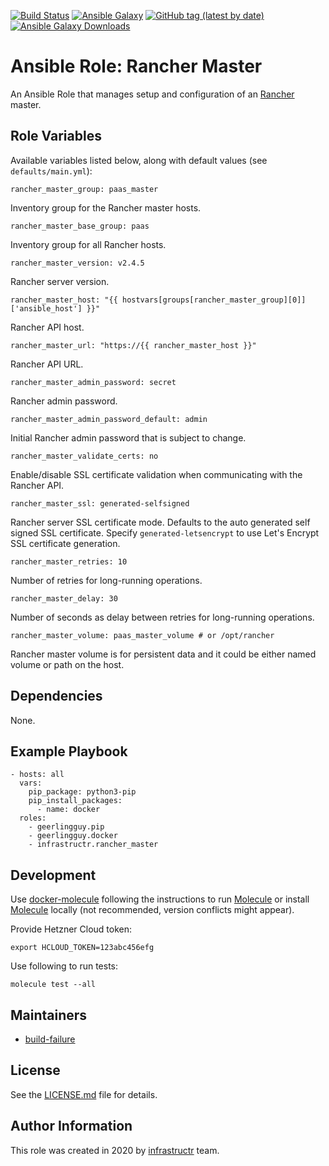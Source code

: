 [![Build Status](https://travis-ci.org/infrastructr/ansible-role-rancher-master.svg?branch=master)](https://travis-ci.org/infrastructr/ansible-role-rancher-master)
[![Ansible Galaxy](https://img.shields.io/badge/role-infrastructr.rancher_master-blue.svg)](https://galaxy.ansible.com/infrastructr/rancher_master/)
[![GitHub tag (latest by date)](https://img.shields.io/github/v/tag/infrastructr/ansible-role-rancher-master)](https://galaxy.ansible.com/infrastructr/rancher_master)
[![Ansible Galaxy Downloads](https://img.shields.io/ansible/role/d/49670.svg?color=blue)](https://galaxy.ansible.com/infrastructr/rancher_master/)

# Ansible Role: Rancher Master

An Ansible Role that manages setup and configuration of an [Rancher](https://rancher.com/docs/rancher/v2.x/en/installation/) master.

## Role Variables

Available variables listed below, along with default values (see `defaults/main.yml`):

    rancher_master_group: paas_master

Inventory group for the Rancher master hosts.

    rancher_master_base_group: paas

Inventory group for all Rancher hosts.        

    rancher_master_version: v2.4.5
    
Rancher server version.
    
    rancher_master_host: "{{ hostvars[groups[rancher_master_group][0]]['ansible_host'] }}"
    
Rancher API host.    
    
    rancher_master_url: "https://{{ rancher_master_host }}"
    
Rancher API URL.    
    
    rancher_master_admin_password: secret    

Rancher admin password.   
    
    rancher_master_admin_password_default: admin
   
Initial Rancher admin password that is subject to change.

    rancher_master_validate_certs: no
    
Enable/disable SSL certificate validation when communicating with the Rancher API.

    rancher_master_ssl: generated-selfsigned

Rancher server SSL certificate mode. Defaults to the auto generated self signed SSL certificate. Specify `generated-letsencrypt` to use Let's Encrypt SSL certificate generation.

    rancher_master_retries: 10
    
Number of retries for long-running operations.

    rancher_master_delay: 30
    
Number of seconds as delay between retries for long-running operations.

    rancher_master_volume: paas_master_volume # or /opt/rancher
    
Rancher master volume is for persistent data and it could be either named volume or path on the host.


## Dependencies

None.

## Example Playbook

    - hosts: all
      vars:
        pip_package: python3-pip
        pip_install_packages:
          - name: docker    
      roles:
        - geerlingguy.pip
        - geerlingguy.docker    
        - infrastructr.rancher_master

## Development

Use [docker-molecule](https://github.com/infrastructr/docker-molecule) following the instructions to run [Molecule](https://molecule.readthedocs.io/en/stable/)
or install [Molecule](https://molecule.readthedocs.io/en/stable/) locally (not recommended, version conflicts might appear).

Provide Hetzner Cloud token:

    export HCLOUD_TOKEN=123abc456efg

Use following to run tests:

    molecule test --all

## Maintainers

- [build-failure](https://github.com/build-failure)

## License

See the [LICENSE.md](LICENSE.md) file for details.

## Author Information

This role was created in 2020 by [infrastructr](https://github.com/infrastructr) team.
